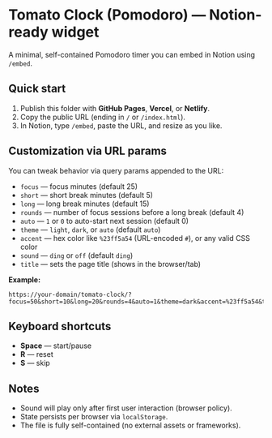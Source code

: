 # Tomato Clock (Pomodoro) — Notion-ready widget

A minimal, self-contained Pomodoro timer you can embed in Notion using `/embed`.

## Quick start
1) Publish this folder with **GitHub Pages**, **Vercel**, or **Netlify**.
2) Copy the public URL (ending in `/` or `/index.html`).
3) In Notion, type `/embed`, paste the URL, and resize as you like.

## Customization via URL params
You can tweak behavior via query params appended to the URL:

- `focus` — focus minutes (default 25)
- `short` — short break minutes (default 5)
- `long`  — long break minutes (default 15)
- `rounds` — number of focus sessions before a long break (default 4)
- `auto` — `1` or `0` to auto-start next session (default 0)
- `theme` — `light`, `dark`, or `auto` (default `auto`)
- `accent` — hex color like `%23ff5a54` (URL-encoded `#`), or any valid CSS color
- `sound` — `ding` or `off` (default `ding`)
- `title` — sets the page title (shows in the browser/tab)

**Example:**

```
https://your-domain/tomato-clock/?focus=50&short=10&long=20&rounds=4&auto=1&theme=dark&accent=%23ff5a54&title=Deep%20Work
```

## Keyboard shortcuts
- **Space** — start/pause
- **R** — reset
- **S** — skip

## Notes
- Sound will play only after first user interaction (browser policy).
- State persists per browser via `localStorage`.
- The file is fully self-contained (no external assets or frameworks).
